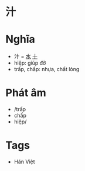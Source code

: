 # 汁

# Nghĩa
* 汁 = [水](水.md) [十](十.md)
* hiệp: giúp đỡ
* trấp, chấp: nhựa, chất lỏng

# Phát âm
* /trấp
*  chấp
*  hiệp/

# Tags
* Hán Việt

